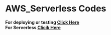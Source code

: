 # AWS_Serverless Codes

**For deploying or testing [Click Here](https://github.com/TGH-Tech/AWS_Serverless/tree/main/AWS-Serverless)** <br>
**For Serverless [Clicik Here](https://github.com/TGH-Tech/AWS_Serverless/tree/main/AWS-Serverless)**

